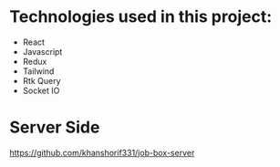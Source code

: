# Technologies used in this project:
* React
* Javascript
* Redux
* Tailwind
* Rtk Query
* Socket IO

# Server Side
https://github.com/khanshorif331/job-box-server
